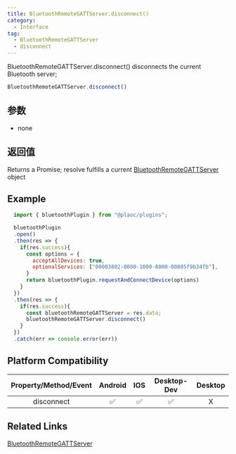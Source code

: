 ```yaml
---
title: BluetoothRemoteGATTServer.disconnect()
category:
  - Interface
tag:
  - BluetoothRemoteGATTServer
  - disconnect 
---
```


BluetoothRemoteGATTServer.disconnect() disconnects the current Bluetooth server;

```js
BluetoothRemoteGATTServer.disconnect()
```

## 参数

  - none

## 返回值

  Returns a Promise; resolve fulfills a current [BluetoothRemoteGATTServer](./index.md) object

## Example
```js
  import { bluetoothPlugin } from "@plaoc/plugins";

  bluetoothPlugin
  .open()
  .then(res => {
    if(res.success){
      const options = {
        acceptAllDevices: true,
        optionalServices: ["00003802-0000-1000-8000-00805f9b34fb"],
      }
      return bluetoothPlugin.requestAndConnectDevice(options)
    }
  })
  .then(res => {
    if(res.success){
      const bluetoothRemoteGATTServer = res.data;
      bluetoothRemoteGATTServer.disconnect()
    }
  })
  .catch(err => console.error(err))
```

## Platform Compatibility

| Property/Method/Event  | Android | IOS | Desktop-Dev | Desktop |
|:----------------------:|:-------:|:---:|:-----------:|:-------:|
| disconnect             | ✅       | ✅  | ✅          | X       |

## Related Links
[BluetoothRemoteGATTServer](./index.md)


